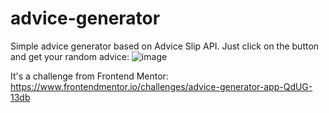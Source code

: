 # advice-generator

Simple advice generator based on Advice Slip API. Just click on the button and get your random advice:
![image](https://user-images.githubusercontent.com/94777746/209069838-5889ad5b-c3cc-4989-9edf-17160d0313d4.png)

It's a challenge from Frontend Mentor:
https://www.frontendmentor.io/challenges/advice-generator-app-QdUG-13db
